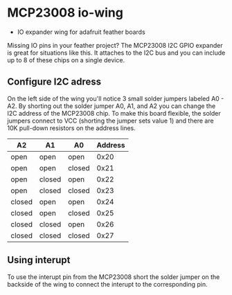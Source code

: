 # MCP23008 io-wing

* IO expander wing for adafruit feather boards

Missing IO pins in your feather project? The MCP23008 I2C GPIO expander is great for situations like this. It attaches to the I2C bus and you can include up to 8 of these chips on a single device.

## Configure I2C adress

On the left side of the wing you'll notice 3 small solder jumpers labeled A0 - A2. By shorting out the solder jumper A0, A1, and A2 you can change the I2C address of the MCP23008 chip. To make this board flexible, the solder jumpers connect to VCC (shorting the jumper sets value 1) and there are 10K pull-down resistors on the address lines. 

| A2 | A1 | A0 | Address |
| --- | --- | --- | --- | 
| open | open | open | 0x20 |
| open | open | closed  | 0x21 |
| open | closed | open | 0x22 |
| open | closed | closed | 0x23 |
| closed | open | open | 0x24 |
| closed | open | closed  | 0x25 |
| closed | closed | open | 0x26 |
| closed | closed | closed | 0x27 |

## Using interupt

To use the interupt pin from the MCP23008 short the solder jumper on the backside of the wing to connect the interupt to the corresponding pin. 
